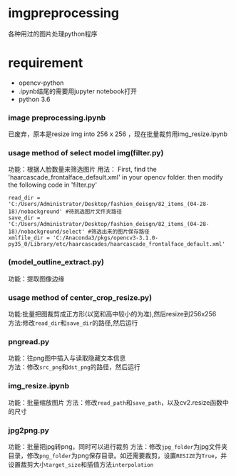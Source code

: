 # imgpreprocessing
各种用过的图片处理python程序
# requirement
* opencv-python
* .ipynb结尾的需要用jupyter notebook打开
* python 3.6

### image preprocessing.ipynb
已废弃，原本是resize img into 256 x 256 ，现在批量裁剪用img_resize.ipynb

### usage method of select model img(filter.py)
功能：根据人脸数量来筛选图片
用法：
First, find the 'haarcascade_frontalface_default.xml' in your opencv folder.
then modify the following code in 'filter.py'

```
read_dir = 'C:/Users/Administrator/Desktop/fashion_deisgn/82_items_(04-28-18)/nobackground' #待挑选图片文件夹路径
save_dir = 'C:/Users/Administrator/Desktop/fashion_deisgn/82_items_(04-28-18)/nobackground/select' #筛选出来的图片保存路径
xmlfile_dir = 'C:/Anaconda3/pkgs/opencv3-3.1.0-py35_0/Library/etc/haarcascades/haarcascade_frontalface_default.xml'
```

### (model_outline_extract.py)
功能：提取图像边缘

### usage method of center_crop_resize.py)
功能:批量把图裁剪成正方形(以宽和高中较小的为准),然后resize到256x256  
方法:修改`read_dir`和`save_dir`的路径,然后运行

### pngread.py
功能：往png图中插入与读取隐藏文本信息  
方法：修改`src_png`和`dst_png`的路径，然后运行

### img_resize.ipynb
功能：批量缩放图片
方法：修改`read_path`和`save_path`，以及cv2.resize函数中的尺寸

### jpg2png.py
功能：批量把jpg转png，同时可以进行裁剪
方法：修改`jpg_folder`为jpg文件夹目录，修改`png_folder`为png保存目录。如还需要裁剪，设置`RESIZE`为`True`，并设置裁剪大小`target_size`和插值方法`interpolation`
